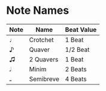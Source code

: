 ﻿# Note Names

| Note | Name      | Beat Value |
|------|-----------|------------|
| ♩    | Crotchet  | 1 Beat     |
| ♪    | Quaver    | 1/2 Beat   |
| ♫    | 2 Quavers | 1 Beat     |
| 𝅗𝅥     | Minim     | 2 Beats    |
| 𝅝     | Semibreve | 4 Beats    |